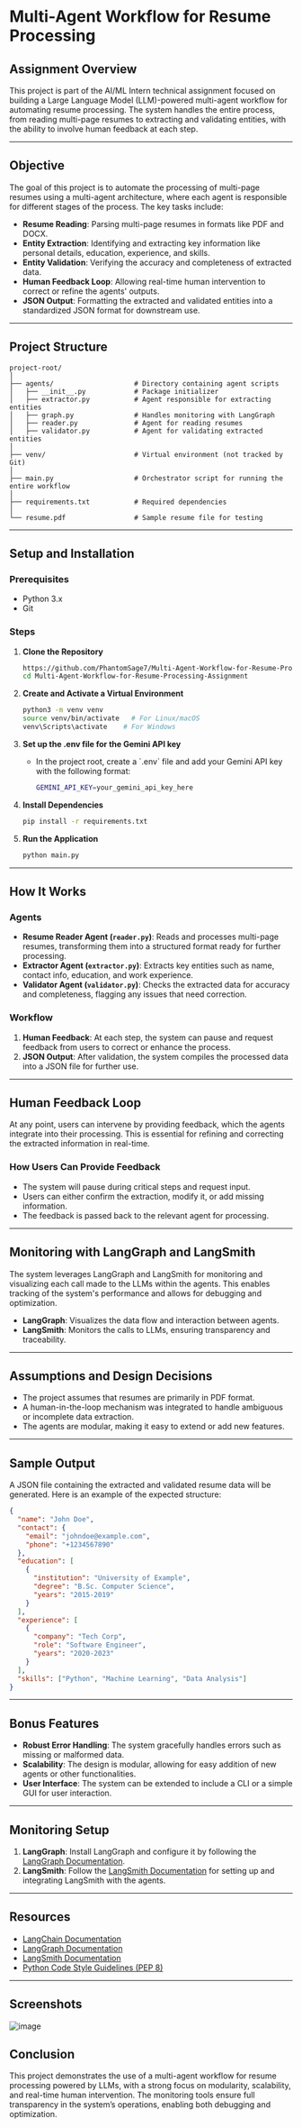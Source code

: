 
# Multi-Agent Workflow for Resume Processing

## Assignment Overview
This project is part of the AI/ML Intern technical assignment focused on building a Large Language Model (LLM)-powered multi-agent workflow for automating resume processing. The system handles the entire process, from reading multi-page resumes to extracting and validating entities, with the ability to involve human feedback at each step.

---

## Objective
The goal of this project is to automate the processing of multi-page resumes using a multi-agent architecture, where each agent is responsible for different stages of the process. The key tasks include:

- **Resume Reading**: Parsing multi-page resumes in formats like PDF and DOCX.
- **Entity Extraction**: Identifying and extracting key information like personal details, education, experience, and skills.
- **Entity Validation**: Verifying the accuracy and completeness of extracted data.
- **Human Feedback Loop**: Allowing real-time human intervention to correct or refine the agents' outputs.
- **JSON Output**: Formatting the extracted and validated entities into a standardized JSON format for downstream use.

---

## Project Structure
```
project-root/
│
├── agents/                    # Directory containing agent scripts
│   ├── __init__.py            # Package initializer
│   ├── extractor.py           # Agent responsible for extracting entities
│   ├── graph.py               # Handles monitoring with LangGraph
│   ├── reader.py              # Agent for reading resumes
│   ├── validator.py           # Agent for validating extracted entities
│
├── venv/                      # Virtual environment (not tracked by Git)
│
├── main.py                    # Orchestrator script for running the entire workflow
│
├── requirements.txt           # Required dependencies
│
└── resume.pdf                 # Sample resume file for testing
```

---

## Setup and Installation

### Prerequisites
- Python 3.x
- Git

### Steps

1. **Clone the Repository**
   ```bash
   https://github.com/PhantomSage7/Multi-Agent-Workflow-for-Resume-Processing-Assignment.git
   cd Multi-Agent-Workflow-for-Resume-Processing-Assignment
   ```

2. **Create and Activate a Virtual Environment**
   ```bash
   python3 -m venv venv
   source venv/bin/activate   # For Linux/macOS
   venv\Scripts\activate    # For Windows
   ```
3. **Set up the .env file for the Gemini API key**
   - In the project root, create a \`.env\` file and add your Gemini API key with the following format:
     ```bash
     GEMINI_API_KEY=your_gemini_api_key_here
     ```

4. **Install Dependencies**
   ```bash
   pip install -r requirements.txt
   ```

5. **Run the Application**
   ```bash
   python main.py
   ```

---

## How It Works

### Agents
- **Resume Reader Agent (`reader.py`)**: Reads and processes multi-page resumes, transforming them into a structured format ready for further processing.
- **Extractor Agent (`extractor.py`)**: Extracts key entities such as name, contact info, education, and work experience.
- **Validator Agent (`validator.py`)**: Checks the extracted data for accuracy and completeness, flagging any issues that need correction.

### Workflow
1. **Human Feedback**: At each step, the system can pause and request feedback from users to correct or enhance the process.
2. **JSON Output**: After validation, the system compiles the processed data into a JSON file for further use.

---

## Human Feedback Loop
At any point, users can intervene by providing feedback, which the agents integrate into their processing. This is essential for refining and correcting the extracted information in real-time.

### How Users Can Provide Feedback
- The system will pause during critical steps and request input.
- Users can either confirm the extraction, modify it, or add missing information.
- The feedback is passed back to the relevant agent for processing.

---

## Monitoring with LangGraph and LangSmith
The system leverages LangGraph and LangSmith for monitoring and visualizing each call made to the LLMs within the agents. This enables tracking of the system's performance and allows for debugging and optimization.

- **LangGraph**: Visualizes the data flow and interaction between agents.
- **LangSmith**: Monitors the calls to LLMs, ensuring transparency and traceability.

---

## Assumptions and Design Decisions
- The project assumes that resumes are primarily in PDF format.
- A human-in-the-loop mechanism was integrated to handle ambiguous or incomplete data extraction.
- The agents are modular, making it easy to extend or add new features.

---

## Sample Output
A JSON file containing the extracted and validated resume data will be generated. Here is an example of the expected structure:
```json
{
  "name": "John Doe",
  "contact": {
    "email": "johndoe@example.com",
    "phone": "+1234567890"
  },
  "education": [
    {
      "institution": "University of Example",
      "degree": "B.Sc. Computer Science",
      "years": "2015-2019"
    }
  ],
  "experience": [
    {
      "company": "Tech Corp",
      "role": "Software Engineer",
      "years": "2020-2023"
    }
  ],
  "skills": ["Python", "Machine Learning", "Data Analysis"]
}
```

---

## Bonus Features
- **Robust Error Handling**: The system gracefully handles errors such as missing or malformed data.
- **Scalability**: The design is modular, allowing for easy addition of new agents or other functionalities.
- **User Interface**: The system can be extended to include a CLI or a simple GUI for user interaction.

---

## Monitoring Setup

1. **LangGraph**: Install LangGraph and configure it by following the [LangGraph Documentation](https://www.langchain.com/langgraph).
2. **LangSmith**: Follow the [LangSmith Documentation](https://www.langchain.com/langsmith) for setting up and integrating LangSmith with the agents.

---

## Resources
- [LangChain Documentation](https://python.langchain.com/docs/introduction/)
- [LangGraph Documentation](https://www.langchain.com/langgraph)
- [LangSmith Documentation](https://www.langchain.com/langsmith)
- [Python Code Style Guidelines (PEP 8)](https://pep8.org/)

---
## Screenshots
![image](https://github.com/user-attachments/assets/43be3939-a0b4-4808-b6c1-7f2d5b37808d)

## Conclusion
This project demonstrates the use of a multi-agent workflow for resume processing powered by LLMs, with a strong focus on modularity, scalability, and real-time human intervention. The monitoring tools ensure full transparency in the system’s operations, enabling both debugging and optimization.
